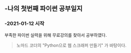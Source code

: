 ## -나의 첫번째 파이썬 공부일지
### -2021-01-12 시작

부족한 파이썬 실력을 위해 무료강의를 찾아서 공부하였다.
>노마드 코더의 "Python으로 웹 스크래퍼 만들기" 가 바탕이다.
